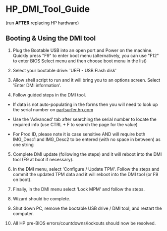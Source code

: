 # HP_DMI_Tool_Guide 
(run **AFTER** replacing HP hardware)


## Booting & Using the DMI tool


1) Plug the Bootable USB into an open port and Power on the machine. Quickly press "F9" to enter boot menu (alternatively, you can use "F12" to enter BIOS Select menu and then choose boot menu in the list)

2) Select your bootable drive: 'UEFI - USB Flash disk'

3) Allow shell script to run and it will bring you to an options screen. Select 'Enter DMI information'.

4) Follow guided steps in the DMI tool. 

  - If data is not auto-populating in the forms then you will need to look up the serial number on [partsurfer.hp.com](https://partsurfer.hp.com/partsurfer?searchby=swp)

  - Use the 'Advanced' tab after searching the serial number to locate the required info (use CTRL + F to search the page for the value)
  
  - For Prod ID, please note it is case sensitive AND will require both IMG_Desc1 and IMG_Desc2 to be entered (with no space in between) as one string
  
5) Complete DMI update (following the steps) and it will reboot into the DMI tool (F9 at boot if necessary).

6) In the DMI menu, select 'Configure / Update TPM'. Follow the steps and commit the updated TPM data and it will reboot into the DMI tool (or F9 on boot).

7) Finally, in the DMI menu select 'Lock MPM' and follow the steps.

8) Wizard should be complete.

9) Shut down PC, remove the bootable USB drive / DMI tool, and restart the computer.

10) All HP pre-BIOS errors/countdowns/lockouts should now be resolved.
